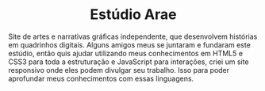 <h1 align="center">Estúdio Arae</h1>

<p>
  Site de artes e narrativas gráficas independente, que desenvolvem histórias em quadrinhos digitais.
  Alguns amigos meus se juntaram e fundaram este estúdio, então quis ajudar utilizando meus conhecimentos em HTML5 e CSS3 para toda a estruturação e JavaScript para interações, criei um site responsivo onde eles podem divulgar seu trabalho.
  Isso para poder aprofundar meus conhecimentos com essas linguagens.
</p>

<!--
**leofraga93/leofraga93** is a ✨ _special_ ✨ repository because its `README.md` (this file) appears on your GitHub profile.

Here are some ideas to get you started:

- 🔭 I’m currently working on ...
- 🌱 I’m currently learning ...
- 👯 I’m looking to collaborate on ...
- 🤔 I’m looking for help with ...
- 💬 Ask me about ...
- 📫 How to reach me: ...
- 😄 Pronouns: ...
- ⚡ Fun fact: ...
-->
